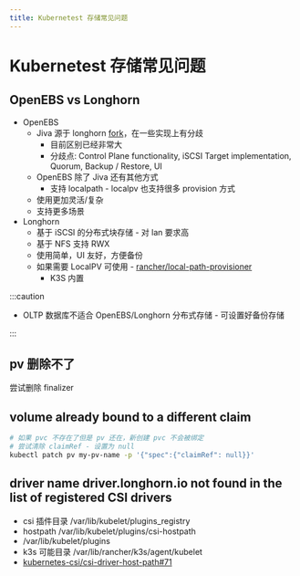 ```yaml
---
title: Kubernetest 存储常见问题
---
```


# Kubernetest 存储常见问题

## OpenEBS vs Longhorn

- OpenEBS
  - Jiva 源于 longhorn [fork](https://github.com/openebs/longhorn)，在一些实现上有分歧
    - 目前区别已经非常大
    - 分歧点: Control Plane functionality, iSCSI Target implementation, Quorum, Backup / Restore, UI
  - OpenEBS 除了 Jiva 还有其他方式
    - 支持 localpath - localpv 也支持很多 provision 方式
  - 使用更加灵活/复杂
  - 支持更多场景
- Longhorn
  - 基于 iSCSI 的分布式块存储 - 对 lan 要求高
  - 基于 NFS 支持 RWX
  - 使用简单，UI 友好，方便备份
  - 如果需要 LocalPV 可使用 - [rancher/local-path-provisioner](https://github.com/rancher/local-path-provisioner)
    - K3S 内置

:::caution

- OLTP 数据库不适合 OpenEBS/Longhorn 分布式存储 - 可设置好备份存储

:::

## pv 删除不了

尝试删除 finalizer

## volume already bound to a different claim

```bash
# 如果 pvc 不存在了但是 pv 还在，新创建 pvc 不会被绑定
# 尝试清除 claimRef - 设置为 null
kubectl patch pv my-pv-name -p '{"spec":{"claimRef": null}}'
```

## driver name driver.longhorn.io not found in the list of registered CSI drivers

- csi 插件目录 /var/lib/kubelet/plugins_registry
- hostpath /var/lib/kubelet/plugins/csi-hostpath
- /var/lib/kubelet/plugins
- k3s 可能目录 /var/lib/rancher/k3s/agent/kubelet
- [kubernetes-csi/csi-driver-host-path#71](https://github.com/kubernetes-csi/csi-driver-host-path/issues/71)
